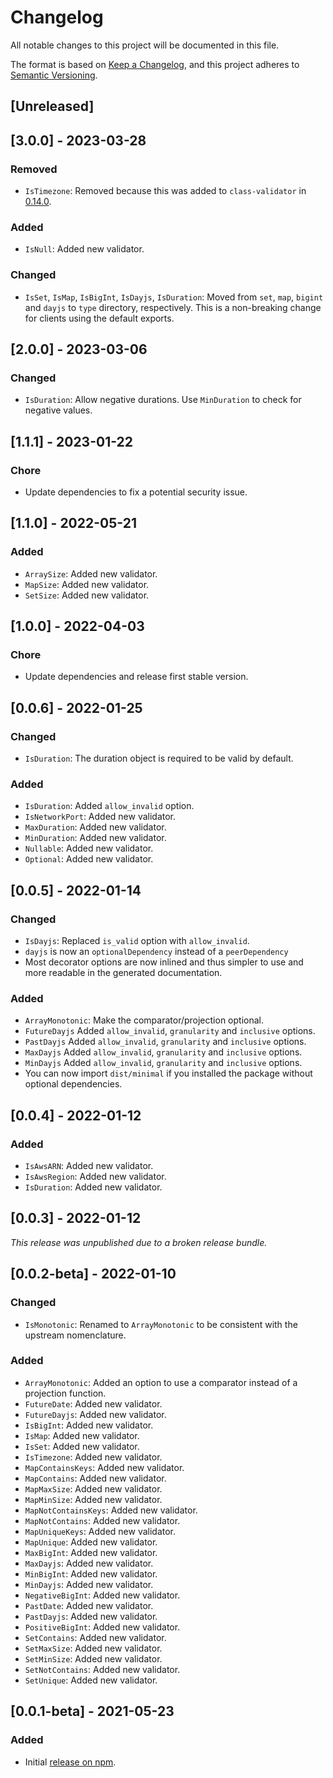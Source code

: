 # Changelog

All notable changes to this project will be documented in this file.

The format is based on [Keep a Changelog](https://keepachangelog.com/en/1.0.0/),
and this project adheres to [Semantic Versioning](https://semver.org/spec/v2.0.0.html).

## [Unreleased]

## [3.0.0] - 2023-03-28

### Removed

-   `IsTimezone`: Removed because this was added to `class-validator` in [0.14.0](https://github.com/typestack/class-validator/blob/develop/CHANGELOG.md#0140-2022-12-09).

### Added

-   `IsNull`: Added new validator.

### Changed

-   `IsSet`, `IsMap`, `IsBigInt`, `IsDayjs`, `IsDuration`: Moved from `set`, `map`, `bigint` and `dayjs` to `type` directory, respectively. This is a non-breaking change for clients using the default exports.

## [2.0.0] - 2023-03-06

### Changed

-   `IsDuration`: Allow negative durations. Use `MinDuration` to check for negative values.

## [1.1.1] - 2023-01-22

### Chore

-   Update dependencies to fix a potential security issue.

## [1.1.0] - 2022-05-21

### Added

-   `ArraySize`: Added new validator.
-   `MapSize`: Added new validator.
-   `SetSize`: Added new validator.

## [1.0.0] - 2022-04-03

### Chore

-   Update dependencies and release first stable version.

## [0.0.6] - 2022-01-25

### Changed

-   `IsDuration`: The duration object is required to be valid by default.

### Added

-   `IsDuration`: Added `allow_invalid` option.
-   `IsNetworkPort`: Added new validator.
-   `MaxDuration`: Added new validator.
-   `MinDuration`: Added new validator.
-   `Nullable`: Added new validator.
-   `Optional`: Added new validator.

## [0.0.5] - 2022-01-14

### Changed

-   `IsDayjs`: Replaced `is_valid` option with `allow_invalid`.
-   `dayjs` is now an `optionalDependency` instead of a `peerDependency`
-   Most decorator options are now inlined and thus simpler to use and more readable in the generated documentation.

### Added

-   `ArrayMonotonic`: Make the comparator/projection optional.
-   `FutureDayjs` Added `allow_invalid`, `granularity` and `inclusive` options.
-   `PastDayjs` Added `allow_invalid`, `granularity` and `inclusive` options.
-   `MaxDayjs` Added `allow_invalid`, `granularity` and `inclusive` options.
-   `MinDayjs` Added `allow_invalid`, `granularity` and `inclusive` options.
-   You can now import `dist/minimal` if you installed the package without optional dependencies.

## [0.0.4] - 2022-01-12

### Added

-   `IsAwsARN`: Added new validator.
-   `IsAwsRegion`: Added new validator.
-   `IsDuration`: Added new validator.

## [0.0.3] - 2022-01-12

_This release was unpublished due to a broken release bundle._

## [0.0.2-beta] - 2022-01-10

### Changed

-   `IsMonotonic`: Renamed to `ArrayMonotonic` to be consistent with the upstream nomenclature.

### Added

-   `ArrayMonotonic`: Added an option to use a comparator instead of a projection function.
-   `FutureDate`: Added new validator.
-   `FutureDayjs`: Added new validator.
-   `IsBigInt`: Added new validator.
-   `IsMap`: Added new validator.
-   `IsSet`: Added new validator.
-   `IsTimezone`: Added new validator.
-   `MapContainsKeys`: Added new validator.
-   `MapContains`: Added new validator.
-   `MapMaxSize`: Added new validator.
-   `MapMinSize`: Added new validator.
-   `MapNotContainsKeys`: Added new validator.
-   `MapNotContains`: Added new validator.
-   `MapUniqueKeys`: Added new validator.
-   `MapUnique`: Added new validator.
-   `MaxBigInt`: Added new validator.
-   `MaxDayjs`: Added new validator.
-   `MinBigInt`: Added new validator.
-   `MinDayjs`: Added new validator.
-   `NegativeBigInt`: Added new validator.
-   `PastDate`: Added new validator.
-   `PastDayjs`: Added new validator.
-   `PositiveBigInt`: Added new validator.
-   `SetContains`: Added new validator.
-   `SetMaxSize`: Added new validator.
-   `SetMinSize`: Added new validator.
-   `SetNotContains`: Added new validator.
-   `SetUnique`: Added new validator.

## [0.0.1-beta] - 2021-05-23

### Added

-   Initial [release on npm](https://www.npmjs.com/package/class-validator-extended).
